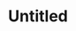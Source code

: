 ---
ee_id: '4458'
site: '1'
type: '2'
url: 2018-104-untitled
title: Untitled
year: '2018'
display_year: '2018'
medium: Raspberry on Somerset paper
dims: 11 x 7.5 in
pitch:
ps:
live_url:
related:
youtube:
related_code:
imgs: untitled-2018-104-db-ih--2kAV.jpg
subheading:
download:
add_credit:
commission:
layout: things-i-made
---